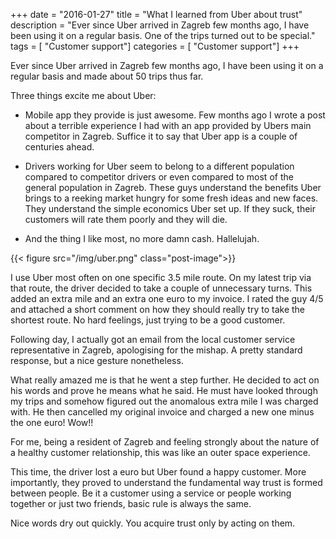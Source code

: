 +++
date        = "2016-01-27"
title       = "What I learned from Uber about trust"
description = "Ever since Uber arrived in Zagreb few months ago, I have been using it on a regular basis. One of the trips turned out to be special."
tags        = [ "Customer support"]
categories	= [ "Customer support"]
+++


Ever since Uber arrived in Zagreb few months ago, I have been using it on a regular basis and made about 50 trips thus far. 


Three things excite me about Uber:


* Mobile app they provide is just awesome. Few months ago I wrote a post about a terrible experience I had with an app provided by Ubers main competitor in Zagreb. Suffice it to say that Uber app is a couple of centuries ahead.

* Drivers working for Uber seem to belong to a different population compared to competitor drivers or even compared to most of the general population in Zagreb. These guys understand the benefits Uber brings to a reeking market hungry for some fresh ideas and new faces. They understand the simple economics Uber set up. If they suck, their customers will rate them poorly and they will die.

* And the thing I like most, no more damn cash. Hallelujah.

{{< figure src="/img/uber.png" class="post-image">}}

I use Uber most often on one specific 3.5 mile route. On my latest trip via that route, the driver decided to take a couple of unnecessary turns. This added an extra mile and an extra one euro to my invoice. I rated the guy 4/5 and attached a short comment on how they should really try to take the shortest route. No hard feelings, just trying to be a good customer.


Following day, I actually got an email from the local customer service representative in Zagreb, apologising for the mishap. A pretty standard response, but a nice gesture nonetheless. 


What really amazed me is that he went a step further. He decided to act on his words and prove he means what he said. He must have looked through my trips and somehow figured out the anomalous extra mile I was charged with. He then cancelled my original invoice and charged a new one minus the one euro! Wow!!


For me, being a resident of Zagreb and feeling strongly about the nature of a healthy customer relationship, this was like an outer space experience.


This time, the driver lost a euro but Uber found a happy customer. More importantly, they proved to understand the fundamental way trust is formed between people. Be it a customer using a service or people working together or just two friends, basic rule is always the same.


Nice words dry out quickly. You acquire trust only by acting on them.



